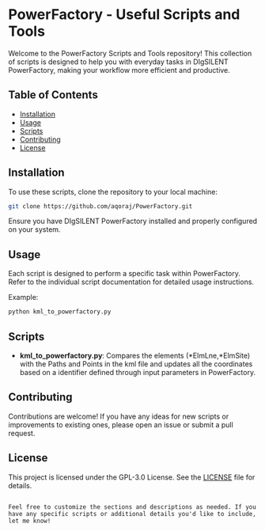 # PowerFactory - Useful Scripts and Tools

Welcome to the PowerFactory Scripts and Tools repository! This collection of scripts is designed to help you with everyday tasks in DIgSILENT PowerFactory, making your workflow more efficient and productive.

## Table of Contents

- [Installation](#installation)
- [Usage](#usage)
- [Scripts](#scripts)
- [Contributing](#contributing)
- [License](#license)

## Installation

To use these scripts, clone the repository to your local machine:

```bash
git clone https://github.com/aqoraj/PowerFactory.git
```

Ensure you have DIgSILENT PowerFactory installed and properly configured on your system.

## Usage

Each script is designed to perform a specific task within PowerFactory. Refer to the individual script documentation for detailed usage instructions.

Example:

```bash
python kml_to_powerfactory.py
```

## Scripts

- **kml_to_powerfactory.py**: Compares the elements (*ElmLne,*ElmSite) with the Paths and Points in the kml file and updates all the coordinates based on a identifier defined through input parameters in PowerFactory.


## Contributing

Contributions are welcome! If you have any ideas for new scripts or improvements to existing ones, please open an issue or submit a pull request.

## License

This project is licensed under the GPL-3.0 License. See the [LICENSE](LICENSE) file for details.
```

Feel free to customize the sections and descriptions as needed. If you have any specific scripts or additional details you'd like to include, let me know!

